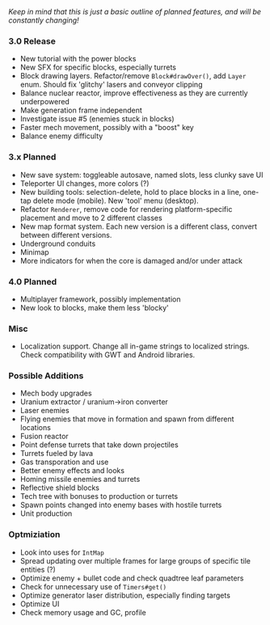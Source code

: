 _Keep in mind that this is just a basic outline of planned features, and will be constantly changing!_

### 3.0 Release
- New tutorial with the power blocks
- New SFX for specific blocks, especially turrets
- Block drawing layers. Refactor/remove `Block#drawOver()`, add `Layer` enum. Should fix 'glitchy' lasers and conveyor clipping
- Balance nuclear reactor, improve effectiveness as they are currently underpowered
- Make generation frame independent
- Investigate issue #5 (enemies stuck in blocks)
- Faster mech movement, possibly with a "boost" key
- Balance enemy difficulty

### 3.x Planned
- New save system: toggleable autosave, named slots, less clunky save UI
- Teleporter UI changes, more colors (?)
- New building tools: selection-delete, hold to place blocks in a line, one-tap delete mode (mobile). New 'tool' menu (desktop).
- Refactor `Renderer`, remove code for rendering platform-specific placement and move to 2 different classes
- New map format system. Each new version is a different class, convert between different versions.
- Underground conduits
- Minimap
- More indicators for when the core is damaged and/or under attack


### 4.0 Planned
- Multiplayer framework, possibly implementation
- New look to blocks, make them less 'blocky'

### Misc
- Localization support. Change all in-game strings to localized strings. Check compatibility with GWT and Android libraries.

### Possible Additions
- Mech body upgrades
- Uranium extractor / uranium->iron converter
- Laser enemies
- Flying enemies that move in formation and spawn from different locations
- Fusion reactor
- Point defense turrets that take down projectiles
- Turrets fueled by lava
- Gas transporation and use
- Better enemy effects and looks
- Homing missile enemies and turrets
- Reflective shield blocks
- Tech tree with bonuses to production or turrets
- Spawn points changed into enemy bases with hostile turrets
- Unit production

### Optmiziation
- Look into uses for `IntMap`
- Spread updating over multiple frames for large groups of specific tile entities (?)
- Optimize enemy + bullet code and check quadtree leaf parameters
- Check for unnecessary use of `Timers#get()`
- Optimize generator laser distribution, especially finding targets
- Optimize UI
- Check memory usage and GC, profile

